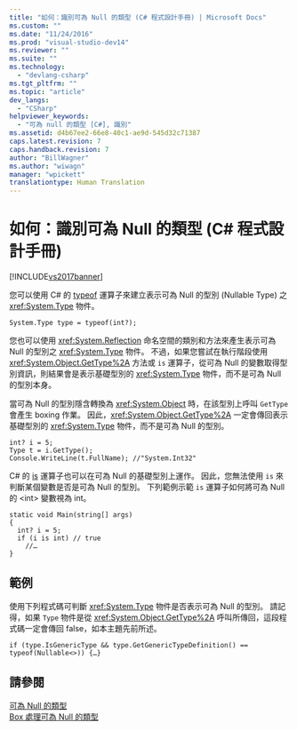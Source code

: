 ```yaml
---
title: "如何：識別可為 Null 的類型 (C# 程式設計手冊) | Microsoft Docs"
ms.custom: ""
ms.date: "11/24/2016"
ms.prod: "visual-studio-dev14"
ms.reviewer: ""
ms.suite: ""
ms.technology: 
  - "devlang-csharp"
ms.tgt_pltfrm: ""
ms.topic: "article"
dev_langs: 
  - "CSharp"
helpviewer_keywords: 
  - "可為 null 的類型 [C#], 識別"
ms.assetid: d4b67ee2-66e8-40c1-ae9d-545d32c71387
caps.latest.revision: 7
caps.handback.revision: 7
author: "BillWagner"
ms.author: "wiwagn"
manager: "wpickett"
translationtype: Human Translation
---
```

# 如何：識別可為 Null 的類型 (C# 程式設計手冊)
[!INCLUDE[vs2017banner](../../../csharp/includes/vs2017banner.md)]

您可以使用 C\# 的 [typeof](../../../csharp/language-reference/keywords/typeof.md) 運算子來建立表示可為 Null 的型別 \(Nullable Type\) 之 <xref:System.Type> 物件。  
  
```  
System.Type type = typeof(int?);  
```  
  
 您也可以使用 <xref:System.Reflection> 命名空間的類別和方法來產生表示可為 Null 的型別之 <xref:System.Type> 物件。  不過，如果您嘗試在執行階段使用 <xref:System.Object.GetType%2A> 方法或 `is` 運算子，從可為 Null 的變數取得型別資訊，則結果會是表示基礎型別的 <xref:System.Type> 物件，而不是可為 Null 的型別本身。  
  
 當可為 Null 的型別隱含轉換為 <xref:System.Object> 時，在該型別上呼叫 `GetType` 會產生 boxing 作業。  因此，<xref:System.Object.GetType%2A> 一定會傳回表示基礎型別的 <xref:System.Type> 物件，而不是可為 Null 的型別。  
  
```  
int? i = 5;  
Type t = i.GetType();  
Console.WriteLine(t.FullName); //"System.Int32"  
```  
  
 C\# 的 [is](../../../csharp/language-reference/keywords/is.md) 運算子也可以在可為 Null 的基礎型別上運作。  因此，您無法使用 `is` 來判斷某個變數是否是可為 Null 的型別。  下列範例示範 `is` 運算子如何將可為 Null 的 \<int\> 變數視為 int。  
  
```  
static void Main(string[] args)  
{  
  int? i = 5;  
  if (i is int) // true  
    //…  
}  
```  
  
## 範例  
 使用下列程式碼可判斷 <xref:System.Type> 物件是否表示可為 Null 的型別。  請記得，如果 `Type` 物件是從 <xref:System.Object.GetType%2A> 呼叫所傳回，這段程式碼一定會傳回 false，如本主題先前所述。  
  
```  
if (type.IsGenericType && type.GetGenericTypeDefinition() == typeof(Nullable<>)) {…}  
```  
  
## 請參閱  
 [可為 Null 的類型](../../../csharp/programming-guide/nullable-types/index.md)   
 [Box 處理可為 Null 的類型](../../../csharp/programming-guide/nullable-types/boxing-nullable-types.md)